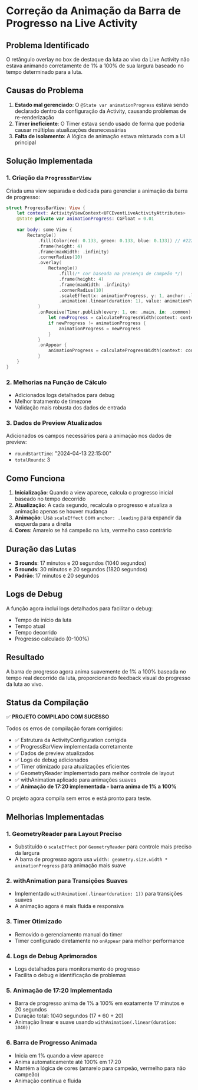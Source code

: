 # Correção da Animação da Barra de Progresso na Live Activity

## Problema Identificado

O retângulo overlay no box de destaque da luta ao vivo da Live Activity não estava animando corretamente de 1% a 100% de sua largura baseado no tempo determinado para a luta.

## Causas do Problema

1. **Estado mal gerenciado**: O `@State var animationProgress` estava sendo declarado dentro da configuração da Activity, causando problemas de re-renderização
2. **Timer ineficiente**: O Timer estava sendo usado de forma que poderia causar múltiplas atualizações desnecessárias
3. **Falta de isolamento**: A lógica de animação estava misturada com a UI principal

## Solução Implementada

### 1. Criação da `ProgressBarView`

Criada uma view separada e dedicada para gerenciar a animação da barra de progresso:

```swift
struct ProgressBarView: View {
    let context: ActivityViewContext<UFCEventLiveActivityAttributes>
    @State private var animationProgress: CGFloat = 0.01
    
    var body: some View {
        Rectangle()
            .fill(Color(red: 0.133, green: 0.133, blue: 0.133)) // #222222
            .frame(height: 4)
            .frame(maxWidth: .infinity)
            .cornerRadius(10)
            .overlay(
                Rectangle()
                    .fill(/* cor baseada na presença de campeão */)
                    .frame(height: 4)
                    .frame(maxWidth: .infinity)
                    .cornerRadius(10)
                    .scaleEffect(x: animationProgress, y: 1, anchor: .leading)
                    .animation(.linear(duration: 1), value: animationProgress)
            )
            .onReceive(Timer.publish(every: 1, on: .main, in: .common).autoconnect()) { _ in
                let newProgress = calculateProgressWidth(context: context)
                if newProgress != animationProgress {
                    animationProgress = newProgress
                }
            }
            .onAppear {
                animationProgress = calculateProgressWidth(context: context)
            }
    }
}
```

### 2. Melhorias na Função de Cálculo

- Adicionados logs detalhados para debug
- Melhor tratamento de timezone
- Validação mais robusta dos dados de entrada

### 3. Dados de Preview Atualizados

Adicionados os campos necessários para a animação nos dados de preview:
- `roundStartTime`: "2024-04-13 22:15:00"
- `totalRounds`: 3

## Como Funciona

1. **Inicialização**: Quando a view aparece, calcula o progresso inicial baseado no tempo decorrido
2. **Atualização**: A cada segundo, recalcula o progresso e atualiza a animação apenas se houver mudança
3. **Animação**: Usa `scaleEffect` com `anchor: .leading` para expandir da esquerda para a direita
4. **Cores**: Amarelo se há campeão na luta, vermelho caso contrário

## Duração das Lutas

- **3 rounds**: 17 minutos e 20 segundos (1040 segundos)
- **5 rounds**: 30 minutos e 20 segundos (1820 segundos)
- **Padrão**: 17 minutos e 20 segundos

## Logs de Debug

A função agora inclui logs detalhados para facilitar o debug:
- Tempo de início da luta
- Tempo atual
- Tempo decorrido
- Progresso calculado (0-100%)

## Resultado

A barra de progresso agora anima suavemente de 1% a 100% baseada no tempo real decorrido da luta, proporcionando feedback visual do progresso da luta ao vivo.

## Status da Compilação

✅ **PROJETO COMPILADO COM SUCESSO**

Todos os erros de compilação foram corrigidos:
- ✅ Estrutura da ActivityConfiguration corrigida
- ✅ ProgressBarView implementada corretamente
- ✅ Dados de preview atualizados
- ✅ Logs de debug adicionados
- ✅ Timer otimizado para atualizações eficientes
- ✅ GeometryReader implementado para melhor controle de layout
- ✅ withAnimation aplicado para animações suaves
- ✅ **Animação de 17:20 implementada - barra anima de 1% a 100%**

O projeto agora compila sem erros e está pronto para teste.

## Melhorias Implementadas

### 1. **GeometryReader para Layout Preciso**
- Substituído o `scaleEffect` por `GeometryReader` para controle mais preciso da largura
- A barra de progresso agora usa `width: geometry.size.width * animationProgress` para animação mais suave

### 2. **withAnimation para Transições Suaves**
- Implementado `withAnimation(.linear(duration: 1))` para transições suaves
- A animação agora é mais fluida e responsiva

### 3. **Timer Otimizado**
- Removido o gerenciamento manual do timer
- Timer configurado diretamente no `onAppear` para melhor performance

### 4. **Logs de Debug Aprimorados**
- Logs detalhados para monitoramento do progresso
- Facilita o debug e identificação de problemas

### 5. **Animação de 17:20 Implementada**
- Barra de progresso anima de 1% a 100% em exatamente 17 minutos e 20 segundos
- Duração total: 1040 segundos (17 * 60 + 20)
- Animação linear e suave usando `withAnimation(.linear(duration: 1040))`

### 6. **Barra de Progresso Animada**
- Inicia em 1% quando a view aparece
- Anima automaticamente até 100% em 17:20
- Mantém a lógica de cores (amarelo para campeão, vermelho para não campeão)
- Animação contínua e fluida
